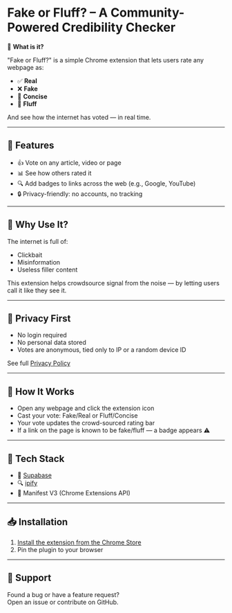 # Fake or Fluff? – A Community-Powered Credibility Checker

🧠 **What is it?**

"Fake or Fluff?" is a simple Chrome extension that lets users rate any webpage as:

- ✅ **Real**
- ❌ **Fake**
- 📘 **Concise**
- 💨 **Fluff**

And see how the internet has voted — in real time.

---

## 🧩 Features

- 👍 Vote on any article, video or page
- 📊 See how others rated it
- 🔍 Add badges to links across the web (e.g., Google, YouTube)
- 🔒 Privacy-friendly: no accounts, no tracking

---

## 💬 Why Use It?

The internet is full of:
- Clickbait
- Misinformation
- Useless filler content

This extension helps crowdsource signal from the noise — by letting users call it like they see it.

---

## 🔐 Privacy First

- No login required
- No personal data stored
- Votes are anonymous, tied only to IP or a random device ID

See full [Privacy Policy](./privacy-policy.md)

---

## 🧪 How It Works

- Open any webpage and click the extension icon
- Cast your vote: Fake/Real or Fluff/Concise
- Your vote updates the crowd-sourced rating bar
- If a link on the page is known to be fake/fluff — a badge appears ⚠️

---

## 🧱 Tech Stack

- 🧠 [Supabase](https://supabase.com)
- 🔍 [ipify](https://ipify.org)
- 🧩 Manifest V3 (Chrome Extensions API)

---

## 📥 Installation

1. [Install the extension from the Chrome Store](https://chromewebstore.google.com/detail/npcfiafpgffnlalabpbhmkdapadnjmnd?utm_source=item-share-cb)
2. Pin the plugin to your browser

---

## 🛟 Support

Found a bug or have a feature request?  
Open an issue or contribute on GitHub.

